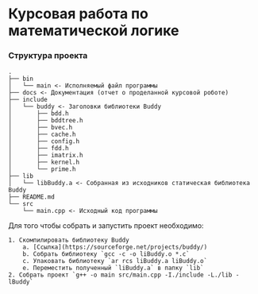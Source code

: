 # Курсовая работа по математической логике

### Структура проекта
```
.
├── bin
│   └── main <- Исполняемый файл программы
├── docs <- Документация (отчет о проделанной курсовой роботе)
├── include
│   └── buddy <- Заголовки библиотеки Buddy
│       ├── bdd.h
│       ├── bddtree.h
│       ├── bvec.h
│       ├── cache.h
│       ├── config.h
│       ├── fdd.h
│       ├── imatrix.h
│       ├── kernel.h
│       └── prime.h
├── lib
│   └── libBuddy.a <- Собранная из исходников статическая библиотека Buddy
├── README.md
└── src
    └── main.cpp <- Исходный код программы 
```

Для того чтобы собрать и запустить проект необходимо:

    1. Скомпилировать библиотеку Buddy
        a. [Ссылка](https://sourceforge.net/projects/buddy/)
        b. Собрать библиотеку `gcc -c -o liBuddy.o *.c`
        c. Упаковать библиотеку `ar rcs liBuddy.a liBuddy.o`
        e. Переместить полученный `liBuddy.a` в папку `lib`
    2. Собрать проект `g++ -o main src/main.cpp -I./include -L./lib -lBuddy`